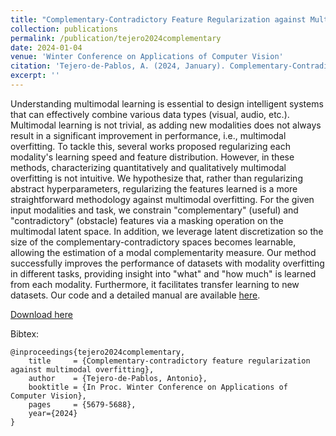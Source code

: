 ```yaml
---
title: "Complementary-Contradictory Feature Regularization against Multimodal Overfitting"
collection: publications
permalink: /publication/tejero2024complementary
date: 2024-01-04
venue: 'Winter Conference on Applications of Computer Vision'
citation: 'Tejero-de-Pablos, A. (2024, January). Complementary-Contradictory Feature Regularization against Multimodal Overfitting. In Proc. Winter Conference on Applications of Computer Vision.'
excerpt: ''
---
```

Understanding multimodal learning is essential to design intelligent systems that can effectively combine various data types (visual, audio, etc.). Multimodal learning is not trivial, as adding new modalities does not always result in a significant improvement in performance, i.e., multimodal overfitting. To tackle this, several works proposed regularizing each modality's learning speed and feature distribution. However, in these methods, characterizing quantitatively and qualitatively multimodal overfitting is not intuitive. We hypothesize that, rather than regularizing abstract hyperparameters, regularizing the features learned is a more straightforward methodology against multimodal overfitting. For the given input modalities and task, we constrain "complementary" (useful) and "contradictory" (obstacle) features via a masking operation on the multimodal latent space. In addition, we leverage latent discretization so the size of the complementary-contradictory spaces becomes learnable, allowing the estimation of a modal complementarity measure. Our method successfully improves the performance of datasets with modality overfitting in different tasks, providing insight into "what" and "how much" is learned from each modality. Furthermore, it facilitates transfer learning to new datasets. Our code and a detailed manual are available [here](https://github.com/CyberAgentAILab/CM-VQVAE).

[Download here](https://openaccess.thecvf.com/content/WACV2024/papers/Tejero-de-Pablos_Complementary-Contradictory_Feature_Regularization_Against_Multimodal_Overfitting_WACV_2024_paper.pdf)

Bibtex:
```
@inproceedings{tejero2024complementary,
    title     = {Complementary-contradictory feature regularization against multimodal overfitting},
    author    = {Tejero-de-Pablos, Antonio},
    booktitle = {In Proc. Winter Conference on Applications of Computer Vision},
    pages     = {5679-5688},
    year={2024}
}
```
